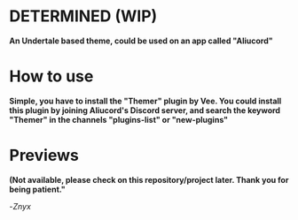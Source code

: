 # DETERMINED (WIP)

**An Undertale based theme, could be used on an app called "Aliucord"**

# How to use

**Simple, you have to install the "Themer" plugin by Vee. You could install this plugin by joining Aliucord's Discord server, and search the keyword "Themer" in the channels "plugins-list" or "new-plugins"**

# Previews

**(Not available, please check on this repository/project later. Thank you for being patient."**

-*Znyx*
